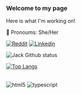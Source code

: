### Welcome to my page 
Here is what I'm working on!

🙂 Pronoums: She/Her

[![Reddit](https://img.shields.io/badge/Reddit-FF4500?style=for-the-badge&logo=reddit&logoColor=white)](https://www.reddit.com/user/ijacklima)
[![Linkedin](https://img.shields.io/badge/LinkedIn-0077B5?style=for-the-badge&logo=linkedin&logoColor=white)](https://www.linkedin.com/in/ijacklima/)


![Jack Github status](https://github-readme-stats.vercel.app/api?username=ijacklima&show_icons=true&theme=dracula)

[![Top Langs](https://github-readme-stats.vercel.app/api/top-langs/?username=anuraghazra&layout=compact)](https://github.com/anuraghazra/github-readme-stats)

<div style="display: inline_block"><br/>
<img align="center" alt="html5" src="https://img.shields.io/badge/HTML-239120?style=for-the-badge&logo=html5&logoColor=white" />
<img align="center" alt="typescript" src="https://img.shields.io/badge/TypeScript-007ACC?style=for-the-badge&logo=typescript&logoColor=white" />


</div>
